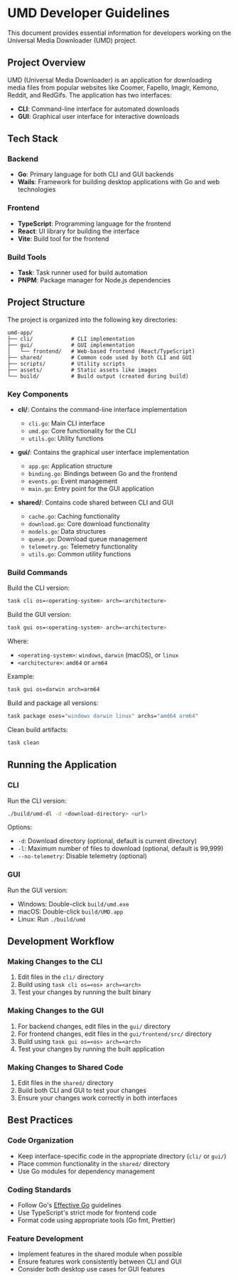 # UMD Developer Guidelines

This document provides essential information for developers working on the Universal Media Downloader (UMD) project.

## Project Overview

UMD (Universal Media Downloader) is an application for downloading media files from popular websites like Coomer, Fapello, Imaglr, Kemono, Reddit, and RedGifs. The application has two interfaces:

- **CLI**: Command-line interface for automated downloads
- **GUI**: Graphical user interface for interactive downloads

## Tech Stack

### Backend
- **Go**: Primary language for both CLI and GUI backends
- **Wails**: Framework for building desktop applications with Go and web technologies

### Frontend
- **TypeScript**: Programming language for the frontend
- **React**: UI library for building the interface
- **Vite**: Build tool for the frontend

### Build Tools
- **Task**: Task runner used for build automation
- **PNPM**: Package manager for Node.js dependencies

## Project Structure

The project is organized into the following key directories:

```
umd-app/
├── cli/            # CLI implementation
├── gui/            # GUI implementation
│   └── frontend/   # Web-based frontend (React/TypeScript)
├── shared/         # Common code used by both CLI and GUI
├── scripts/        # Utility scripts
├── assets/         # Static assets like images
└── build/          # Build output (created during build)
```

### Key Components

- **cli/**: Contains the command-line interface implementation
  - `cli.go`: Main CLI interface
  - `umd.go`: Core functionality for the CLI
  - `utils.go`: Utility functions

- **gui/**: Contains the graphical user interface implementation
  - `app.go`: Application structure
  - `binding.go`: Bindings between Go and the frontend
  - `events.go`: Event management
  - `main.go`: Entry point for the GUI application

- **shared/**: Contains code shared between CLI and GUI
  - `cache.go`: Caching functionality
  - `download.go`: Core download functionality
  - `models.go`: Data structures
  - `queue.go`: Download queue management
  - `telemetry.go`: Telemetry functionality
  - `utils.go`: Common utility functions

### Build Commands

Build the CLI version:
```bash
task cli os=<operating-system> arch=<architecture>
```

Build the GUI version:
```bash
task gui os=<operating-system> arch=<architecture>
```

Where:
- `<operating-system>`: `windows`, `darwin` (macOS), or `linux`
- `<architecture>`: `amd64` or `arm64`

Example:
```bash
task gui os=darwin arch=arm64
```

Build and package all versions:
```bash
task package oses="windows darwin linux" archs="amd64 arm64"
```

Clean build artifacts:
```bash
task clean
```

## Running the Application

### CLI

Run the CLI version:
```bash
./build/umd-dl -d <download-directory> <url>
```

Options:
- `-d`: Download directory (optional, default is current directory)
- `-l`: Maximum number of files to download (optional, default is 99,999)
- `--no-telemetry`: Disable telemetry (optional)

### GUI

Run the GUI version:
- Windows: Double-click `build/umd.exe`
- macOS: Double-click `build/UMD.app`
- Linux: Run `./build/umd`

## Development Workflow

### Making Changes to the CLI

1. Edit files in the `cli/` directory
2. Build using `task cli os=<os> arch=<arch>`
3. Test your changes by running the built binary

### Making Changes to the GUI

1. For backend changes, edit files in the `gui/` directory
2. For frontend changes, edit files in the `gui/frontend/src/` directory
3. Build using `task gui os=<os> arch=<arch>`
4. Test your changes by running the built application

### Making Changes to Shared Code

1. Edit files in the `shared/` directory
2. Build both CLI and GUI to test your changes
3. Ensure your changes work correctly in both interfaces

## Best Practices

### Code Organization

- Keep interface-specific code in the appropriate directory (`cli/` or `gui/`)
- Place common functionality in the `shared/` directory
- Use Go modules for dependency management

### Coding Standards

- Follow Go's [Effective Go](https://golang.org/doc/effective_go) guidelines
- Use TypeScript's strict mode for frontend code
- Format code using appropriate tools (Go fmt, Prettier)

### Feature Development

- Implement features in the shared module when possible
- Ensure features work consistently between CLI and GUI
- Consider both desktop use cases for GUI features